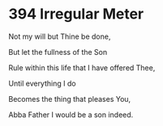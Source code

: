 # 394 Irregular Meter

Not my will but Thine be done,

But let the fullness of the Son

Rule within this life that I have offered Thee,

Until everything I do

Becomes the thing that pleases You,

Abba Father I would be a son indeed.


